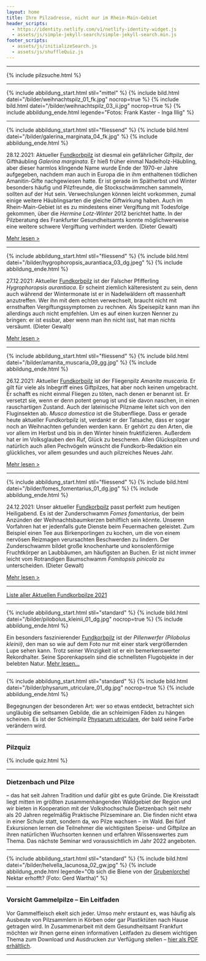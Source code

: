 ```yaml
---
layout: home
title: Ihre Pilzadresse, nicht nur im Rhein-Main-Gebiet
header_scripts:
  - https://identity.netlify.com/v1/netlify-identity-widget.js
  - assets/js/simple-jekyll-search/simple-jekyll-search.min.js
footer_scripts:
  - assets/js/initializeSearch.js
  - assets/js/shuffleQuiz.js
---
```

- - -

{% include pilzsuche.html %}

- - -

{% include abbildung_start.html stil="mittel" %}
{% include bild.html datei="/bilder/weihnachtspilz_01_fk.jpg" nocrop=true %}
{% include bild.html datei="/bilder/weihnachtspilz_03_ii.jpg" nocrop=true %}
{% include abbildung_ende.html legende="Fotos: Frank Kaster - Inga Illig" %}

- - -

{% include abbildung_start.html stil="fliessend" %}
{% include bild.html datei="/bilder/galerina_marginata_04_fk.jpg" %}
{% include abbildung_ende.html %}

28.12.2021: Aktueller [Fundkorbpilz](AA "Glossar-") ist diesmal ein gefährlicher Giftpilz, der Gifthäubling *Galerina marginata*. Er hieß früher einmal Nadelholz-Häubling, aber dieser harmlos klingende Name wurde Ende der 1970-er Jahre aufgegeben, nachdem man auch in Europa die in ihm enthaltenen tödlichen Amanitin-Gifte nachgewiesen hatte. Er ist gerade im Spätherbst und Winter besonders häufig und Pilzfreunde, die Stockschwämmchen sammeln, sollten auf der Hut sein. Verwechslungen können leicht vorkommen, zumal einige weitere Häublingsarten die gleiche Giftwirkung haben. Auch im Rhein-Main-Gebiet ist es zu mindestens einer Vergiftung mit Todesfolge gekommen, über die *Hermine Lotz-Winter* 2012 berichtet hatte. In der Pilzberatung des Frankfurter Gesundheitsamts konnte möglichwerweise eine weitere schwere Vergiftung verhindert werden. (Dieter Gewalt)

[Mehr lesen >](/pilze/galerina-marginata-gifthäubling)

<div style="clear:  both"></div>

- - -

{% include abbildung_start.html stil="fliessend" %}
{% include bild.html datei="/bilder/hygrophoropsis_aurantiaca_03_dg.jpeg" %}
{% include abbildung_ende.html %}

27.12.2021: Aktueller [Fundkorbpilz](AA "Glossar-") ist der Falscher Pfifferling *Hygrophoropsis aurantiaca*. Er scheint ziemlich kälteresistent zu sein, denn auch während der Wintermonate ist er in Nadelwäldern oft massenhaft anzutreffen. Wer ihn mit dem echten verwechselt, braucht nicht mit ernsthaften Vergiftungssymptomen zu rechnen. Als Speisepilz kann man ihn allerdings auch nicht empfehlen. Um es auf einen kurzen Nenner zu bringen: er ist essbar, aber wenn man ihn nicht isst, hat man nichts versäumt. (Dieter Gewalt)

[Mehr lesen >](/pilze/hygrophoropsis-aurantiaca-falscher-pfifferling)

<div style="clear:  both"></div>

- - -

{% include abbildung_start.html stil="fliessend" %}
{% include bild.html datei="/bilder/amanita_muscaria_09_gg.jpg" %}
{% include abbildung_ende.html %}

26.12.2021: Aktueller [Fundkorbpilz](AA "Glossar-") ist der Fliegenpilz *Amanita muscaria*. Er gilt für viele als Inbegriff eines Giftpilzes, hat aber noch keinen umgebracht. Er schafft es nicht einmal Fliegen zu töten, nach denen er benannt ist. Er versetzt sie, wenn er denn potent genug ist und sie davon naschen, in einen rauschartigen Zustand. Auch der lateinische Pilzname leitet sich von den Fluginsekten ab. *Musca domestica* ist die Stubenfliege. Dass er gerade heute aktueller Fundkorbpilz ist, verdankt er der Tatsache, dass er sogar noch an Weihnachten gefunden werden kann. Er gehört zu den Arten, die vor allem im Herbst und bis in den Winter hinein fruktifizieren. Außerdem hat er im Volksglauben den Ruf, Glück zu bescheren. Allen Glückspilzen und natürlich auch allen Pechvögeln wünscht die Fundkorb-Redaktion ein glückliches, vor allem gesundes und auch pilzreiches Neues Jahr.

[Mehr lesen >](/pilze/amanita-muscaria-fliegenpilz)

<div style="clear:  both"></div>

- - -

{% include abbildung_start.html stil="fliessend" %}
{% include bild.html datei="/bilder/fomes_fomentarius_01_dg.jpg" %}
{% include abbildung_ende.html %}

24.12.2021: Unser aktueller [Fundkorbpilz](AA "Glossar-") passt perfekt zum heutigen Heiligabend. Es ist der Zunderschwamm *Fomes fomentarius*, der beim Anzünden der Weihnachtsbaumkerzen behilflich sein könnte. Unseren Vorfahren hat er jedenfalls gute Dienste beim Feuermachen geleistet. Zum Beispiel einen Tee aus Birkenporlingen zu kochen, um die von einem nervösen Reizmagen verursachten Beschwerden zu lindern. Der Zunderschwamm bildet große knochenharte und konsolenförmige Fruchtkörper an Laubbäumen, am häufigsten an Buchen. Er ist nicht immer leicht vom Rotrandigen Baumschwamm *Fomitopsis pinicola* zu unterscheiden. (Dieter Gewalt)

[Mehr lesen >](/pilze/fomes-fomentarius-zunderschwamm)

<div style="clear:  both"></div>

- - -

[Liste aller Aktuellen Fundkorbpilze 2021](/artikel/liste-aller-aktuellen-fundkorbpilze-2021.html)

- - -

{% include abbildung_start.html stil="standard" %}
{% include bild.html datei="/bilder/pilobolus_kleinii_01_dg.jpg" nocrop=true %}
{% include abbildung_ende.html %}

Ein besonders faszinierender [Fundkorbpilz](AA "Glossar-") ist der *Pillenwerfer (Pilobolus kleinii)*, den man so wie auf dem Foto nur mit einer stark vergrößernden Lupe sehen kann. Trotz seiner Winzigkeit ist er ein bemerkenswerter Rekordhalter. Seine Sporenkapseln sind die schnellsten Flugobjekte in der belebten Natur. [Mehr lesen...](/pilze/pilobolus-kleinii-pillenwerfer)

- - -

{% include abbildung_start.html stil="standard" %}
{% include bild.html datei="/bilder/physarum_utriculare_01_dg.jpg" nocrop=true %}
{% include abbildung_ende.html %}

Begegnungen der besonderen Art: wer so etwas entdeckt, betrachtet sich ungläubig die seltsamen Gebilde, die an schleimigen Fäden zu hängen scheinen. Es ist der Schleimpilz [Physarum utriculare](/pilze/physarum-utriculare-fadenfruchtschleimpilz), der bald seine Farbe verändern wird.

- - -

### Pilzquiz

{% include quiz.html %}

- - -

### Dietzenbach und Pilze

– das hat seit Jahren Tradition und dafür gibt es gute Gründe. Die Kreisstadt liegt mitten im größten zusammenhängenden Waldgebiet der Region und wir bieten in Kooperation mit der Volkshochschule Dietzenbach seit mehr als 20 Jahren regelmäßig Praktische Pilzseminare an. Die finden nicht etwa in einer Schule statt, sondern da, wo Pilze wachsen – im Wald. Bei fünf Exkursionen lernen die Teilnehmer die wichtigsten Speise- und Giftpilze an ihren natürlichen Wuchsorten kennen und erfahren Wissenswertes zum Thema. Das nächste Seminar wrd voraussichtlich im Jahr 2022 angeboten.  

- - -

{% include abbildung_start.html stil="standard" %}
{% include bild.html datei="/bilder/helvella_lacunosa_02_gw.jpg" %}
{% include abbildung_ende.html legende="Ob sich die Biene von der <a href='/pilze/helvella-lacunosa-grubenlorchel'>Grubenlorchel</a> Nektar erhofft?  (Foto: Gerd Wartha)" %}

- - -

### Vorsicht Gammelpilze – Ein Leitfaden

Vor Gammelfleisch ekelt sich jeder. Umso mehr erstaunt es, was häufig als Ausbeute von Pilzsammlern in Körben oder gar Plastiktüten nach Hause getragen wird. In Zusammenarbeit mit dem Gesundheitsamt Frankfurt möchten wir Ihnen gerne einen informativen Leitfaden zu diesem wichtigen Thema zum Download und Ausdrucken zur Verfügung stellen – [hier als PDF erhältlich](/assets/docs/Fundkorb.de-Gammelpilze.pdf).

- - -